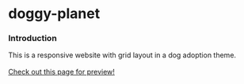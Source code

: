 # doggy-planet
### Introduction
This is a responsive website with grid layout in a dog adoption theme. \
\
[Check out this page for preview!](https://peiyi-c.github.io/Doggy.Planet_Grid/)
